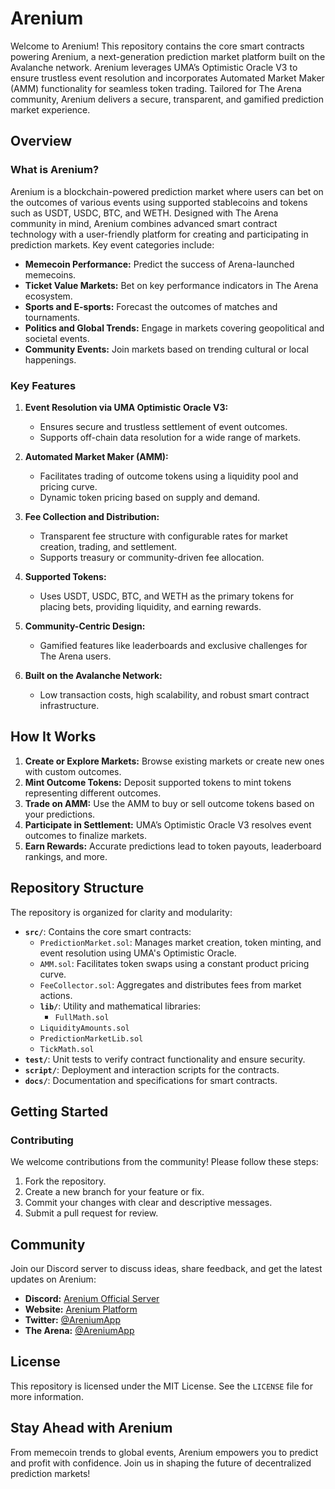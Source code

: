 # Arenium

Welcome to Arenium! This repository contains the core smart contracts powering Arenium, a next-generation prediction market platform built on the Avalanche network. Arenium leverages UMA’s Optimistic Oracle V3 to ensure trustless event resolution and incorporates Automated Market Maker (AMM) functionality for seamless token trading. Tailored for The Arena community, Arenium delivers a secure, transparent, and gamified prediction market experience.

## Overview

### What is Arenium?

Arenium is a blockchain-powered prediction market where users can bet on the outcomes of various events using supported stablecoins and tokens such as USDT, USDC, BTC, and WETH. Designed with The Arena community in mind, Arenium combines advanced smart contract technology with a user-friendly platform for creating and participating in prediction markets. Key event categories include:

- **Memecoin Performance:** Predict the success of Arena-launched memecoins.
- **Ticket Value Markets:** Bet on key performance indicators in The Arena ecosystem.
- **Sports and E-sports:** Forecast the outcomes of matches and tournaments.
- **Politics and Global Trends:** Engage in markets covering geopolitical and societal events.
- **Community Events:** Join markets based on trending cultural or local happenings.

### Key Features

1. **Event Resolution via UMA Optimistic Oracle V3:**
   - Ensures secure and trustless settlement of event outcomes.
   - Supports off-chain data resolution for a wide range of markets.

2. **Automated Market Maker (AMM):**
   - Facilitates trading of outcome tokens using a liquidity pool and pricing curve.
   - Dynamic token pricing based on supply and demand.

3. **Fee Collection and Distribution:**
   - Transparent fee structure with configurable rates for market creation, trading, and settlement.
   - Supports treasury or community-driven fee allocation.

4. **Supported Tokens:**
   - Uses USDT, USDC, BTC, and WETH as the primary tokens for placing bets, providing liquidity, and earning rewards.

5. **Community-Centric Design:**
   - Gamified features like leaderboards and exclusive challenges for The Arena users.

6. **Built on the Avalanche Network:**
   - Low transaction costs, high scalability, and robust smart contract infrastructure.

## How It Works

1. **Create or Explore Markets:** Browse existing markets or create new ones with custom outcomes.
2. **Mint Outcome Tokens:** Deposit supported tokens to mint tokens representing different outcomes.
3. **Trade on AMM:** Use the AMM to buy or sell outcome tokens based on your predictions.
4. **Participate in Settlement:** UMA’s Optimistic Oracle V3 resolves event outcomes to finalize markets.
5. **Earn Rewards:** Accurate predictions lead to token payouts, leaderboard rankings, and more.

## Repository Structure

The repository is organized for clarity and modularity:

- **`src/`**: Contains the core smart contracts:
  - `PredictionMarket.sol`: Manages market creation, token minting, and event resolution using UMA's Optimistic Oracle.
  - `AMM.sol`: Facilitates token swaps using a constant product pricing curve.
  - `FeeCollector.sol`: Aggregates and distributes fees from market actions.
  - **`lib/`**: Utility and mathematical libraries:
    - `FullMath.sol`
   - `LiquidityAmounts.sol`
    - `PredictionMarketLib.sol`
    - `TickMath.sol`
- **`test/`**: Unit tests to verify contract functionality and ensure security.
- **`script/`**: Deployment and interaction scripts for the contracts.
- **`docs/`**: Documentation and specifications for smart contracts.

## Getting Started

### Contributing

We welcome contributions from the community! Please follow these steps:

1. Fork the repository.
2. Create a new branch for your feature or fix.
3. Commit your changes with clear and descriptive messages.
4. Submit a pull request for review.

## Community

Join our Discord server to discuss ideas, share feedback, and get the latest updates on Arenium:

- **Discord:** [Arenium Official Server](https://discord.gg/ThMkW8X89k)
- **Website:** [Arenium Platform](https://www.arenium.social/)
- **Twitter:** [@AreniumApp](https://x.com/AreniumApp)
- **The Arena:** [@AreniumApp](https://starsarena.com/AreniumApp)

## License

This repository is licensed under the MIT License. See the `LICENSE` file for more information.

## Stay Ahead with Arenium

From memecoin trends to global events, Arenium empowers you to predict and profit with confidence. Join us in shaping the future of decentralized prediction markets!
